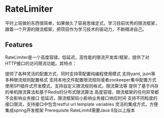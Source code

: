 # RateLimiter
平时上班做的东西很简单，如果做久了容易思维定式，学习目前优秀的限流框架，跟着一个开源的限流框架，把项目作为学习技术的驱动力，不断精进自己。


## Features
RateLimiter是一个高度容错，低延迟，高性能的限流开发库/框架，提供了对HTTP接口的访问限流功能。其特点：

提供了各种灵活的配置方式，同时支持零配置纯编程使用模式
支持yaml, json等多种限流规则配置格式
支持本地文件配置限流规则或者zookeeper集中配置方式
使用SPI插件式开发模式，支持自定义限流规则格式，限流算法等
提供了基于内存的单机限流算法和基于Redis的分布式限流算法
高度容错，限流框架的任何异常都不会影响业务接口
低延迟，限流框架较小影响业务接口响应时间
支持不同粒度的接口限流，支持接口中包含restful url template variables
灵活的集成方式，方便集成spring开发框架
Prerequisite
RateLimit4需要Java 8及以上版本
